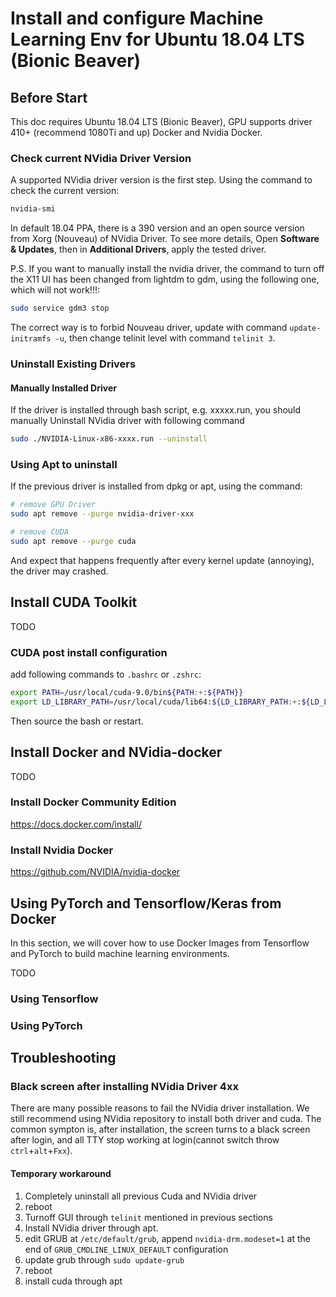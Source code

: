 # Install and configure Machine Learning Env for Ubuntu 18.04 LTS (Bionic Beaver)

## Before Start

This doc requires Ubuntu 18.04 LTS (Bionic Beaver), GPU supports driver 410+ (recommend 1080Ti and up) Docker and Nvidia Docker.

### Check current NVidia Driver Version

A supported NVidia driver version is the first step. Using the command to check the current version:

```bash
nvidia-smi
```

In default 18.04 PPA, there is a 390 version and an open source version from Xorg (Nouveau) of NVidia Driver. To see more details, Open **Software & Updates**, then in **Additional Drivers**, apply the tested driver.

P.S. If you want to manually install the nvidia driver, the command to turn off the X11 UI has been changed from lightdm to gdm, using the following one, which will not work!!!:

```bash
sudo service gdm3 stop
```

The correct way is to forbid Nouveau driver, update with command `update-initramfs -u`, then change telinit level with command `telinit 3`.

### Uninstall Existing Drivers

#### Manually Installed Driver

If the driver is installed through bash script, e.g. xxxxx.run, you should manually Uninstall NVidia driver with following command

```bash
sudo ./NVIDIA-Linux-x86-xxxx.run --uninstall
```

### Using Apt to uninstall

If the previous driver is installed from dpkg or apt, using the command:

```bash
# remove GPU Driver
sudo apt remove --purge nvidia-driver-xxx
```

```bash
# remove CUDA
sudo apt remove --purge cuda
```

And expect that happens frequently after every kernel update (annoying), the driver may crashed.

## Install CUDA Toolkit

TODO

### CUDA post install configuration

add following commands to `.bashrc` or `.zshrc`:

```bash
export PATH=/usr/local/cuda-9.0/bin${PATH:+:${PATH}}
export LD_LIBRARY_PATH=/usr/local/cuda/lib64:${LD_LIBRARY_PATH:+:${LD_LIBRARY_PATH}}
```
Then source the bash or restart.

## Install Docker and NVidia-docker

TODO

### Install Docker Community Edition

https://docs.docker.com/install/

### Install Nvidia Docker

https://github.com/NVIDIA/nvidia-docker

## Using PyTorch and Tensorflow/Keras from Docker

In this section, we will cover how to use Docker Images from Tensorflow and PyTorch to build machine learning environments.

TODO

### Using Tensorflow

### Using PyTorch

## Troubleshooting

### Black screen after installing NVidia Driver 4xx

There are many possible reasons to fail the NVidia driver installation. We still recommend using NVidia repository to install both driver and cuda. The common sympton is, after installation, the screen turns to a black screen after login, and all TTY stop working at login(cannot switch throw `ctrl`+`alt`+`Fxx`).

#### Temporary workaround

1. Completely uninstall all previous Cuda and NVidia driver
2. reboot
3. Turnoff GUI through `telinit` mentioned in previous sections
4. Install NVidia driver through apt.
5.  edit GRUB at `/etc/default/grub`, append `nvidia-drm.modeset=1` at the end of `GRUB_CMDLINE_LINUX_DEFAULT` configuration
6. update grub through `sudo update-grub`
7. reboot
8. install cuda through apt
